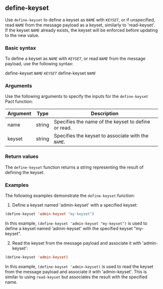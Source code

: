 ## define-keyset
Use `define-keyset` to define a keyset as *`NAME`* with *`KEYSET`*, or if unspecified, read *`NAME`* from the message payload as a keyset, similarly to 'read-keyset'. If the keyset *`NAME`* already exists, the keyset will be enforced before updating to the new value.

### Basic syntax

To define a keyset as *`NAME`* with *`KEYSET`*, or read *`NAME`* from the message payload, use the following syntax:

define-keyset *`NAME`* *`KEYSET`*
define-keyset *`NAME`*

### Arguments

Use the following arguments to specify the inputs for the `define-keyset` Pact function:

| Argument | Type   | Description                                                 |
|----------|--------|-------------------------------------------------------------|
| name     | string | Specifies the name of the keyset to define or read.         |
| keyset   | string | Specifies the keyset to associate with the *`NAME`*.        |

### Return values

The `define-keyset` function returns a string representing the result of defining the keyset.

### Examples

The following examples demonstrate the `define-keyset` function:

1. Define a keyset named 'admin-keyset' with a specified keyset:

```lisp
(define-keyset 'admin-keyset "my-keyset")
```

In this example, `(define-keyset 'admin-keyset "my-keyset")` is used to define a keyset named 'admin-keyset' with the specified keyset "my-keyset".

2. Read the keyset from the message payload and associate it with 'admin-keyset':

```lisp
(define-keyset 'admin-keyset)
```

In this example, `(define-keyset 'admin-keyset)` is used to read the keyset from the message payload and associate it with 'admin-keyset'. This is similar to using `read-keyset` but associates the result with the specified name.
